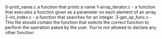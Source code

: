 0-print_name.c a function that prints a name
1-array_iterator.c - a function that executes a function given as a parameter on each element of an array.
2-int_index.c - a function that searches for an integer.
3-get_op_func.c - This file should contain the function that selects the correct function to perform the operation asked by the user. You’re not allowed to declare any other function
